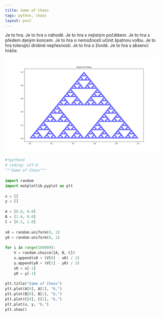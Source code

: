 ```yaml
---
title: Game of Chaos
tags: python, chaos
layout: post
---
```


Je to hra. Je to hra o náhodě. Je to hra s nejistým počátkem. Je to hra s předem daným koncem. Je to hra o nemožnosti učinit špatnou volbu. Je to hra tolerující drobné nepřesnosti. Je to hra o životě. Je to hra s absencí hráče.

<!--more -->

![Game of Chaos](/img/game.png)

```python
#!python3
# coding: utf-8
"""Game of Chaos"""

import random
import matplotlib.pyplot as plt

x = []
y = []

A = [0.0, 0.0]
B = [1.0, 0.0]
C = [0.5, 1.0]

x0 = random.uniform(0, 1)
y0 = random.uniform(0, 1)

for i in range(100000):
    V = random.choice([A, B, C])
    x.append(x0 + (V[0] - x0) / 2)
    y.append(y0 + (V[1] - y0) / 2)
    x0 = x[-1]
    y0 = y[-1]

plt.title("Game of Chaos")
plt.plot(A[0], A[1], "b,")
plt.plot(B[0], B[1], "b,")
plt.plot(C[0], C[1], "b,")
plt.plot(x, y, "b,")
plt.show()
```

